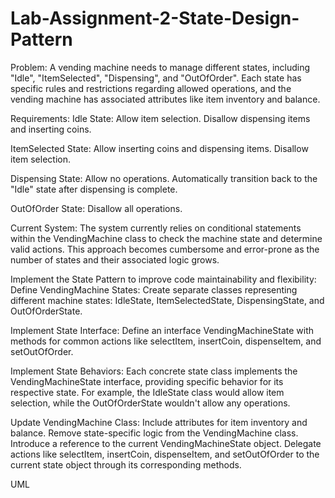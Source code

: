 # Lab-Assignment-2-State-Design-Pattern
Problem:
A vending machine needs to manage different states, including "Idle", "ItemSelected", "Dispensing", and "OutOfOrder". Each state has specific rules and restrictions regarding allowed operations, and the vending machine has associated attributes like item inventory and balance.

Requirements:
Idle State:
Allow item selection. Disallow dispensing items and inserting coins.

ItemSelected State:
Allow inserting coins and dispensing items. Disallow item selection.

Dispensing State:
Allow no operations. Automatically transition back to the "Idle" state after dispensing is complete.

OutOfOrder State:
Disallow all operations.

Current System:
The system currently relies on conditional statements within the VendingMachine class to check the machine state and determine valid actions. This approach becomes cumbersome and error-prone as the number of states and their associated logic grows.

Implement the State Pattern to improve code maintainability and flexibility:
Define VendingMachine States:
Create separate classes representing different machine states: IdleState, ItemSelectedState, DispensingState, and OutOfOrderState.

Implement State Interface:
Define an interface VendingMachineState with methods for common actions like selectItem, insertCoin, dispenseItem, and setOutOfOrder.

Implement State Behaviors:
Each concrete state class implements the VendingMachineState interface, providing specific behavior for its respective state. For example, the IdleState class would allow item selection, while the OutOfOrderState wouldn't allow any operations.

Update VendingMachine Class:
Include attributes for item inventory and balance. Remove state-specific logic from the VendingMachine class. Introduce a reference to the current VendingMachineState object. Delegate actions like selectItem, insertCoin, dispenseItem, and setOutOfOrder to the current state object through its corresponding methods.

UML
